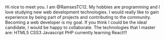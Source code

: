 Hi nice to meet you.
I am @RamsesTC12.
My hobbies are programming and I love studying new web development technologies.
I would really like to gain experience by being part of projects and contributing
to the community. Becoming a web developer is my goal. If you think I could be the
ideal candidate, I would be happy to collaborate.
The technologies that I master are: 
HTML5
CSS3
Javascript
PHP
currently learning React!!! 
